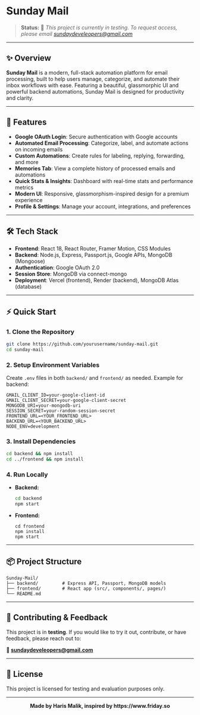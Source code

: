 # Sunday Mail

> **Status:** 🚧 _This project is currently in testing. To request access, please email [sundaydeveleopers@gmail.com](mailto:sundaydeveleopers@gmail.com)_

---

## ✨ Overview

**Sunday Mail** is a modern, full-stack automation platform for email processing, built to help users manage, categorize, and automate their inbox workflows with ease. Featuring a beautiful, glassmorphic UI and powerful backend automations, Sunday Mail is designed for productivity and clarity.

---

## 🚀 Features

- **Google OAuth Login**: Secure authentication with Google accounts
- **Automated Email Processing**: Categorize, label, and automate actions on incoming emails
- **Custom Automations**: Create rules for labeling, replying, forwarding, and more
- **Memories Tab**: View a complete history of processed emails and automations
- **Quick Stats & Insights**: Dashboard with real-time stats and performance metrics
- **Modern UI**: Responsive, glassmorphism-inspired design for a premium experience
- **Profile & Settings**: Manage your account, integrations, and preferences

---

## 🛠️ Tech Stack

- **Frontend**: React 18, React Router, Framer Motion, CSS Modules
- **Backend**: Node.js, Express, Passport.js, Google APIs, MongoDB (Mongoose)
- **Authentication**: Google OAuth 2.0
- **Session Store**: MongoDB via connect-mongo
- **Deployment**: Vercel (frontend), Render (backend), MongoDB Atlas (database)

---

## ⚡ Quick Start

### 1. Clone the Repository
```bash
git clone https://github.com/yourusername/sunday-mail.git
cd sunday-mail
```

### 2. Setup Environment Variables
Create `.env` files in both `backend/` and `frontend/` as needed. Example for backend:
```env
GMAIL_CLIENT_ID=your-google-client-id
GMAIL_CLIENT_SECRET=your-google-client-secret
MONGODB_URI=your-mongodb-uri
SESSION_SECRET=your-random-session-secret
FRONTEND_URL=<YOUR_FRONTEND_URL>
BACKEND_URL=<YOUR_BACKEND_URL>
NODE_ENV=development
```

### 3. Install Dependencies
```bash
cd backend && npm install
cd ../frontend && npm install
```

### 4. Run Locally
- **Backend:**
  ```bash
  cd backend
  npm start
  ```
- **Frontend:**
  ```
  cd frontend
  npm install
  npm start
  ```


---

## 📦 Project Structure

```
Sunday-Mail/
├── backend/         # Express API, Passport, MongoDB models
├── frontend/        # React app (src/, components/, pages/)
└── README.md
```

---

## 📝 Contributing & Feedback

This project is in **testing**. If you would like to try it out, contribute, or have feedback, please reach out to:

**📧 [sundaydeveleopers@gmail.com](mailto:sundaydeveleopers@gmail.com)**

---

## 📄 License

This project is licensed for testing and evaluation purposes only.

---

<p align="center"><b>Made by Haris Malik, inspired by https://www.friday.so</b></p>
